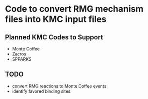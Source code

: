# Code to convert RMG mechanism files into KMC input files

## Planned KMC Codes to Support
- Monte Coffee
- Zacros
- SPPARKS

## TODO
- convert RMG reactions to Monte Coffee events
- identify favored binding sites


